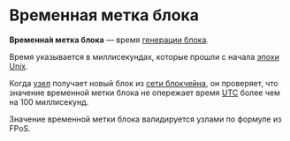 # Временная метка блока

**Временна́я метка блока** — время [генерации блока](/blockchain/block/block-generation.md).

Время указывается в миллисекундах, которые прошли с начала [эпохи Unix](https://ru.wikipedia.org/wiki/Unix-время).

Когда [узел](/blockchain/node.md) получает новый блок из [сети блокчейна](/blockchain/blockchain-network.md), он проверяет, что значение временной метки блока не опережает время [UTC](https://ru.wikipedia.org/wiki/Всемирное_координированное_время) более чем на 100 миллисекунд.

Значение временной метки блока валидируется узлами по формуле из FPoS.
